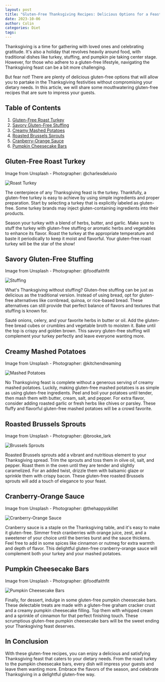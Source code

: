 ```yaml
---
layout: post
title: "Gluten-Free Thanksgiving Recipes: Delicious Options for a Feast"
date: 2023-10-06
author: Colin
categories: Diet
tags: 
---
```


Thanksgiving is a time for gathering with loved ones and celebrating gratitude. It's also a holiday that revolves heavily around food, with traditional dishes like turkey, stuffing, and pumpkin pie taking center stage. However, for those who adhere to a gluten-free lifestyle, navigating the Thanksgiving feast can be a bit more challenging.

But fear not! There are plenty of delicious gluten-free options that will allow you to partake in the Thanksgiving festivities without compromising your dietary needs. In this article, we will share some mouthwatering gluten-free recipes that are sure to impress your guests.

## Table of Contents
1. [Gluten-Free Roast Turkey](#gluten-free-roast-turkey)
2. [Savory Gluten-Free Stuffing](#savory-gluten-free-stuffing)
3. [Creamy Mashed Potatoes](#creamy-mashed-potatoes)
4. [Roasted Brussels Sprouts](#roasted-brussels-sprouts)
5. [Cranberry-Orange Sauce](#cranberry-orange-sauce)
6. [Pumpkin Cheesecake Bars](#pumpkin-cheesecake-bars)

## Gluten-Free Roast Turkey <a name="gluten-free-roast-turkey"></a>
Image from Unsplash - Photographer: @charlesdeluvio

![Roast Turkey](https://source.unsplash.com/1600x900/?roast,turkey)

The centerpiece of any Thanksgiving feast is the turkey. Thankfully, a gluten-free turkey is easy to achieve by using simple ingredients and proper preparation. Start by selecting a turkey that is explicitly labeled as gluten-free. Some turkey brands may inject gluten-containing ingredients into their products.

Season your turkey with a blend of herbs, butter, and garlic. Make sure to stuff the turkey with gluten-free stuffing or aromatic herbs and vegetables to enhance its flavor. Roast the turkey at the appropriate temperature and baste it periodically to keep it moist and flavorful. Your gluten-free roast turkey will be the star of the show!

## Savory Gluten-Free Stuffing <a name="savory-gluten-free-stuffing"></a>
Image from Unsplash - Photographer: @foodfaithfit

![Stuffing](https://source.unsplash.com/1600x900/?stuffing)

What's Thanksgiving without stuffing? Gluten-free stuffing can be just as delicious as the traditional version. Instead of using bread, opt for gluten-free alternatives like cornbread, quinoa, or rice-based bread. These alternatives can still provide that perfect balance of flavors and textures that stuffing is known for.

Sauté onions, celery, and your favorite herbs in butter or oil. Add the gluten-free bread cubes or crumbles and vegetable broth to moisten it. Bake until the top is crispy and golden brown. This savory gluten-free stuffing will complement your turkey perfectly and leave everyone wanting more.

## Creamy Mashed Potatoes <a name="creamy-mashed-potatoes"></a>
Image from Unsplash - Photographer: @kitchendreaming

![Mashed Potatoes](https://source.unsplash.com/1600x900/?mashed,potatoes)

No Thanksgiving feast is complete without a generous serving of creamy mashed potatoes. Luckily, making gluten-free mashed potatoes is as simple as using gluten-free ingredients. Peel and boil your potatoes until tender, then mash them with butter, cream, salt, and pepper. For extra flavor, consider adding roasted garlic or fresh herbs like chives or parsley. These fluffy and flavorful gluten-free mashed potatoes will be a crowd favorite.

## Roasted Brussels Sprouts <a name="roasted-brussels-sprouts"></a>
Image from Unsplash - Photographer: @brooke_lark

![Brussels Sprouts](https://source.unsplash.com/1600x900/?brussels,sprouts)

Roasted Brussels sprouts add a vibrant and nutritious element to your Thanksgiving spread. Trim the sprouts and toss them in olive oil, salt, and pepper. Roast them in the oven until they are tender and slightly caramelized. For an added twist, drizzle them with balsamic glaze or sprinkle them with crispy bacon. These gluten-free roasted Brussels sprouts will add a touch of elegance to your feast.

## Cranberry-Orange Sauce <a name="cranberry-orange-sauce"></a>
Image from Unsplash - Photographer: @thehappyskillet

![Cranberry-Orange Sauce](https://source.unsplash.com/1600x900/?cranberry,orange)

Cranberry sauce is a staple on the Thanksgiving table, and it's easy to make it gluten-free. Simmer fresh cranberries with orange juice, zest, and a sweetener of your choice until the berries burst and the sauce thickens. Feel free to add in some spices like cinnamon or nutmeg for extra warmth and depth of flavor. This delightful gluten-free cranberry-orange sauce will complement both your turkey and your mashed potatoes.

## Pumpkin Cheesecake Bars <a name="pumpkin-cheesecake-bars"></a>
Image from Unsplash - Photographer: @foodfaithfit

![Pumpkin Cheesecake Bars](https://source.unsplash.com/1600x900/?pumpkin,cheesecake)

Finally, for dessert, indulge in some gluten-free pumpkin cheesecake bars. These delectable treats are made with a gluten-free graham cracker crust and a creamy pumpkin cheesecake filling. Top them with whipped cream and a sprinkle of cinnamon for that perfect finishing touch. These scrumptious gluten-free pumpkin cheesecake bars will be the sweet ending your Thanksgiving feast deserves.

## In Conclusion
With these gluten-free recipes, you can enjoy a delicious and satisfying Thanksgiving feast that caters to your dietary needs. From the roast turkey to the pumpkin cheesecake bars, every dish will impress your guests and leave them wanting more. Embrace the flavors of the season, and celebrate Thanksgiving in a delightful gluten-free way.